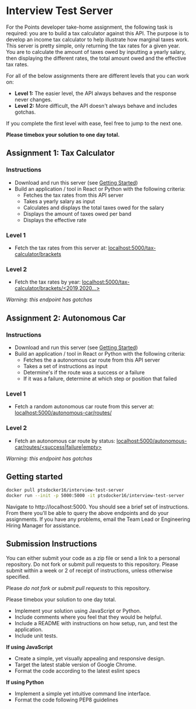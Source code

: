 # Interview Test Server

For the Points developer take-home assignment, the following task is required: you are to build a tax calculator against
 this API. The purpose is to develop an income tax calculator to help illustrate how marginal taxes work. This server is
  pretty simple, only returning the tax rates for a given year. You are to calculate the amount of taxes owed by 
  inputting a yearly salary, then displaying the different rates, the total amount owed and the effective tax rates.

For all of the below assignments there are different levels that you can work on:
 * **Level 1:** The easier level, the API always behaves and the response never changes.
 * **Level 2:** More difficult, the API doesn't always behave and includes gotchas.
 
If you complete the first level with ease, feel free to jump to the next one. 

**Please timebox your solution to one day total.**

## Assignment 1: Tax Calculator

### Instructions

* Download and run this server (see [Getting Started](#getting-started))
* Build an application / tool in React or Python with the following criteria:
    * Fetches the tax rates from this API server
    * Takes a yearly salary as input
    * Calculates and displays the total taxes owed for the salary
    * Displays the amount of taxes owed per band
    * Displays the effective rate

### Level 1

* Fetch the tax rates from this server at: [localhost:5000/tax-calculator/brackets](http://localhost:5000/tax-calculator/brackets)

### Level 2

* Fetch the tax rates by year: [localhost:5000/tax-calculator/brackets/<2019,2020...>](http://localhost:5000/tax-calculator/brackets/2020)

_Warning: this endpoint has gotchas_

## Assignment 2: Autonomous Car

### Instructions

* Download and run this server (see [Getting Started](#getting-started))
* Build an application / tool in React or Python with the following criteria:
    * Fetches the a autonomous car route from this API server
    * Takes a set of instructions as input
    * Determine's if the route was a success or a failure
    * If it was a failure, determine at which step or position that failed

### Level 1

* Fetch a random autonomous car route from this server at: [localhost:5000/autonomous-car/routes/](http://localhost:5000/autonomous-car/routes/)

### Level 2

* Fetch an autonomous car route by status: [localhost:5000/autonomous-car/routes/<success|failure|empty>](http://localhost:5000/autonomous-car/routes/empty)

_Warning: this endpoint has gotchas_


## Getting started

```bash
docker pull ptsdocker16/interview-test-server
docker run --init -p 5000:5000 -it ptsdocker16/interview-test-server
```

Navigate to http://localhost:5000. You should see a brief set of instructions. From there you'll be able to query the above endpoints and do your assignments. If you have any problems, email the Team Lead or Engineering Hiring Manager for assistance.

## Submission Instructions

You can either submit your code as a zip file or send a link to a personal repository. Do not fork or submit pull requests to this repository. Please submit within a week or 2 of receipt of instructions, unless otherwise specified.

Please *do not fork or submit pull requests* to this repository.

Please timebox your solution to one day total.

* Implement your solution using JavaScript or Python.
* Include comments where you feel that they would be helpful.
* Include a README with instructions on how setup, run, and test the application.
* Include unit tests.

**If using JavaScript**

* Create a simple, yet visually appealing and responsive design.
* Target the latest stable version of Google Chrome.
* Format the code according to the latest eslint specs

**If using Python**

* Implement a simple yet intuitive command line interface.
* Format the code following PEP8 guidelines